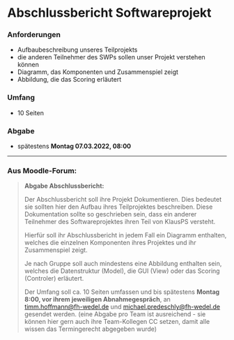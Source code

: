 # Abschlussbericht Softwareprojekt



### Anforderungen

* Aufbaubeschreibung unseres Teilprojekts
* die anderen Teilnehmer des SWPs sollen unser Projekt verstehen können
* Diagramm, das Komponenten und Zusammenspiel zeigt
* Abbildung, die das Scoring erläutert



### Umfang

* 10 Seiten



### Abgabe

* spätestens **Montag 07.03.2022, 08:00**



---

### Aus Moodle-Forum: 

> **Abgabe Abschlussbericht:**
>
> Der Abschlussbericht soll ihre Projekt Dokumentieren. Dies bedeutet sie sollten hier den Aufbau ihres Teilprojektes beschreiben. Diese Dokumentation sollte so geschrieben sein, dass ein anderer Teilnehmer des Softwareprojektes ihren Teil von KlausPS versteht. 
>
> Hierfür soll ihr Abschlussbericht in jedem Fall ein Diagramm enthalten, welches die einzelnen Komponenten ihres Projektes und ihr Zusammenspiel zeigt. 
>
> Je nach Gruppe soll auch mindestens eine Abbildung enthalten sein, welches die Datenstruktur (Model), die GUI (View) oder das Scoring (Controler) erläutert. 
>
> Der Umfang soll ca. 10 Seiten umfassen und bis spätestens **Montag 8:00, vor ihrem jeweiligen Abnahmegespräch**, an timm.hoffmann@fh-wedel.de und michael.predeschly@fh-wedel.de gesendet werden. (eine Abgabe pro Team ist ausreichend - sie können hier gern auch ihre Team-Kollegen CC setzen, damit alle wissen das Termingerecht abgegeben wurde)


